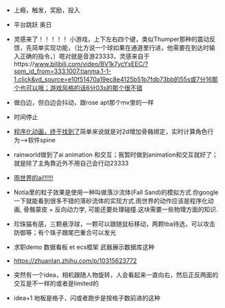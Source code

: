 + 上瘾，触发，奖励，投入
+ 平台跳跃 奥日
+ 灵感来了！！！！！ 小游戏，上下左右四个键，类似Thumper那种的震动反馈，先简单实现功能，（比方说一个球如果在通道里行进，他需要在到达时输入正确的指令，）嗯对就是音游23333，灵感来自于https://www.bilibili.com/video/BV1k7ycYxEEC/?spm_id_from=333.1007.tianma.1-1-1.click&vd_source=e10f51470a19ec8e4125b51b7fdb73bb的55s或7分16那个也可以哦；游戏风格的话6分03s的那个很不错
+ 做白边，但白边会抖动，跟rose apt那个mv里的一样
+ 时间停止
+ [程序化动画，终于找到了](https://zhuanlan.zhihu.com/p/621595987)简单来说就是对2d增加骨骼绑定，实时计算角色行为-->软件spine
+ rainworld做到了ai animation 和交互；我暂时做到animation和交互就好了；就是除了主角靠近外不用自己会行动23333
+ [雨世界的ai!!!!!!](https://zhuanlan.zhihu.com/p/469822612)
+ Notia里的粒子效果是使用一种叫做落沙流体(Fall Sand)的模拟方式.你google一下就能看到很多不错的落砂流体的实现方式.雨世界的动作应该是程序化动画, 骨骼蒙皮 + 反向动力学, 可能还要处理碰撞.这块需要一些物理方面的知识.


+ 珍珠猫有感，三颗悬浮球，一颗可以跟随鼠标移动，两颗tba待选，可以攻击防御等；有个珠子跟尾巴重合可以发光

+ 求职demo 数据看板 et ecs框架  武器展示数据库这种 
+ https://zhuanlan.zhihu.com/p/10315623772


+ 突然有一个idea，相机跟随人物旋转，人会看起来一直向右，然后正反两面的交互是不一样的或者是limited的

+ idea+1 地板是格子，闪或者跑步是按格子数前进的这种